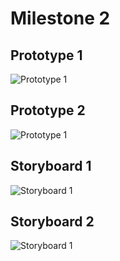 # Milestone 2

## Prototype 1
![Prototype 1](https://raw.githubusercontent.com/edwardkchen/COGS_121_Group/master/markdown%20files/milestone2/Prototype1.jpg)

## Prototype 2
![Prototype 1](https://raw.githubusercontent.com/edwardkchen/COGS_121_Group/master/markdown%20files/milestone2/Prototype2.jpg)

## Storyboard 1
![Storyboard 1](https://raw.githubusercontent.com/edwardkchen/COGS_121_Group/master/markdown%20files/milestone2/Storyboard1.jpg)

## Storyboard 2
![Storyboard 1](https://raw.githubusercontent.com/edwardkchen/COGS_121_Group/master/markdown%20files/milestone2/Storyboard2.jpg)

